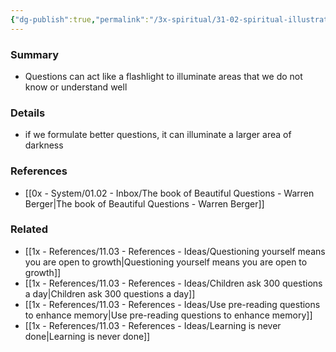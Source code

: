 ```yaml
---
{"dg-publish":true,"permalink":"/3x-spiritual/31-02-spiritual-illustrations/questions-like-a-flashlight/","title":"Questions like a flashlight","dgShowBacklinks":false}
---
```



### Summary
- Questions can act like a flashlight to illuminate areas that we do not know or understand well

### Details
- if we formulate better questions, it can illuminate a larger area of darkness

### References
- [[0x - System/01.02 - Inbox/The book of Beautiful Questions - Warren Berger\|The book of Beautiful Questions - Warren Berger]]

### Related
- [[1x - References/11.03 - References - Ideas/Questioning yourself means you are open to growth\|Questioning yourself means you are open to growth]]
- [[1x - References/11.03 - References - Ideas/Children ask 300 questions a day\|Children ask 300 questions a day]]
- [[1x - References/11.03 - References - Ideas/Use pre-reading questions to enhance memory\|Use pre-reading questions to enhance memory]]
- [[1x - References/11.03 - References - Ideas/Learning is never done\|Learning is never done]]
